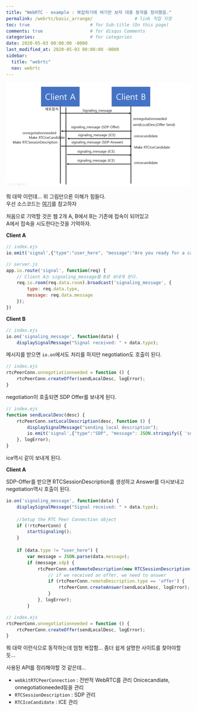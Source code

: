 ```yaml
---
title: "WebRTC - example : 복잡하기에 여기만 보자 대충 동작을 정리했음."
permalink: /webrtc/basic_arrange/                # link 직접 지정
toc: true                       # for Sub-title (On this page)
comments: true                  # for disqus Comments
categories:                     # for categories
date: 2020-05-03 00:00:00 -0000
last_modified_at: 2020-05-03 00:00:00 -0000
sidebar:
  title: "webrtc"
  nav: webrtc
---
```


![](/file/image/webrtc-basic-arrange.png)

뭐 대략 이런데... 위 그림만으론 이해가 힘들다.<br>
우선 소스코드는 [여기](https://github.com/8bitscoding/webrtc-basic-arrange)를 참고하자

처음으로 기억할 것은 웹 2개 A, B에서 B는 기존에 접속이 되어있고<br>
A에서 접속을 시도한다는것을 기억하자.

**Client A**

```js
// index.ejs
io.emit('signal',{"type":"user_here", "message":"Are you ready for a call?", "room":SIGNAL_ROOM});
```

```js
// server.js
app.io.route('signal', function(req) {
	// Client A는 signaling_message를 B로 보내게 된다.
	req.io.room(req.data.room).broadcast('signaling_message', {
        type: req.data.type,
		message: req.data.message
    });
})
```

**Client B**

```js
// index.ejs
io.on('signaling_message', function(data) {
    displaySignalMessage("Signal received: " + data.type);
```

메시지를 받으면 `io.on`에서도 처리를 하지만 negotiation도 호출이 된다.

```js
// index.ejs
rtcPeerConn.onnegotiationneeded = function () {
    rtcPeerConn.createOffer(sendLocalDesc, logError);
}
```

negotiation이 호출되면 SDP Offer를 보내게 된다.

```js
// index.ejs
function sendLocalDesc(desc) {
    rtcPeerConn.setLocalDescription(desc, function () {
        displaySignalMessage("sending local description");
        io.emit('signal',{"type":"SDP", "message": JSON.stringify({ 'sdp': rtcPeerConn.localDescription }), "room":SIGNAL_ROOM});
    }, logError);
}
```

ice역시 같이 보내게 된다.

**Client A**

SDP-Offer를 받으면 RTCSessionDescription를 생성하고 Answer를 다시보내고 negotiation역시 호출이 된다.

```js
io.on('signaling_message', function(data) {
    displaySignalMessage("Signal received: " + data.type);
    
    //Setup the RTC Peer Connection object
    if (!rtcPeerConn) {
        startSignaling();
    }

    if (data.type != "user_here") {
        var message = JSON.parse(data.message);
        if (message.sdp) {
            rtcPeerConn.setRemoteDescription(new RTCSessionDescription(message.sdp), function () {
                // if we received an offer, we need to answer
                if (rtcPeerConn.remoteDescription.type == 'offer') {
                    rtcPeerConn.createAnswer(sendLocalDesc, logError);
                }
            }, logError);
        }
```

```js
// index.ejs
rtcPeerConn.onnegotiationneeded = function () {
    rtcPeerConn.createOffer(sendLocalDesc, logError);
}
```

뭐 대략 이런식으로 동작하는데 엄청 복잡함... 좀더 쉽게 설명한 사이트를 찾아야할 듯...

사용된 API를 정리해야할 것 같은데...

* `webkitRTCPeerConnection` : 전반적 WebRTC를 관리 Onicecandiate, onnegotiationeeded등을 관리
* `RTCSessionDescription` : SDP 관리
* `RTCIceCandidate` : ICE 관리